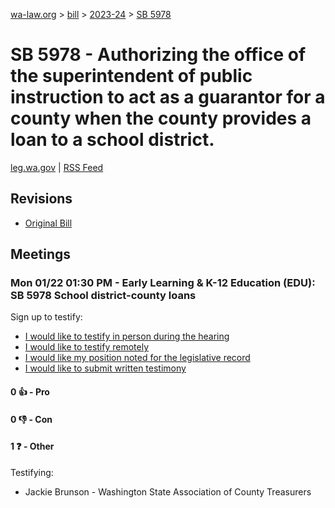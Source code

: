 [wa-law.org](/) > [bill](/bill/) > [2023-24](/bill/2023-24/) > [SB 5978](/bill/2023-24/sb/5978/)

# SB 5978 - Authorizing the office of the superintendent of public instruction to act as a guarantor for a county when the county provides a loan to a school district.
[leg.wa.gov](https://app.leg.wa.gov/billsummary?BillNumber=5978&Year=2023&Initiative=false) | [RSS Feed](./rss.xml)

## Revisions
* [Original Bill](1/)

## Meetings
### Mon 01/22 01:30 PM - Early Learning & K-12 Education (EDU): SB 5978 School district-county loans
Sign up to testify:
* [I would like to testify in person during the hearing](https://app.leg.wa.gov/csi/Testifier/Add?chamber=House&mId=31765&aId=157298&caId=23316&tId=1)
* [I would like to testify remotely](https://app.leg.wa.gov/csi/Testifier/Add?chamber=House&mId=31765&aId=157298&caId=23316&tId=2)
* [I would like my position noted for the legislative record](https://app.leg.wa.gov/csi/Testifier/Add?chamber=House&mId=31765&aId=157298&caId=23316&tId=3)
* [I would like to submit written testimony](https://app.leg.wa.gov/csi/Testifier/Add?chamber=House&mId=31765&aId=157298&caId=23316&tId=4)

#### 0 👍 - Pro

#### 0 👎 - Con

#### 1 ❓ - Other
Testifying:
* Jackie Brunson - Washington State Association of County Treasurers
